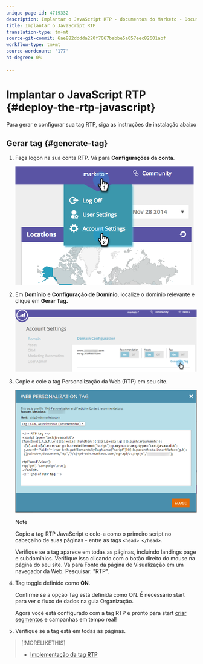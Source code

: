 ```yaml
---
unique-page-id: 4719332
description: Implantar o JavaScript RTP - documentos do Marketo - Documentação do produto
title: Implantar o JavaScript RTP
translation-type: tm+mt
source-git-commit: 6ae882dddda220f7067babbe5a057eec82601abf
workflow-type: tm+mt
source-wordcount: '177'
ht-degree: 0%

---
```



# Implantar o JavaScript RTP {#deploy-the-rtp-javascript}

Para gerar e configurar sua tag RTP, siga as instruções de instalação abaixo

## Gerar tag {#generate-tag}

1. Faça logon na sua conta RTP. Vá para **Configurações da conta**.

   ![](assets/image2014-12-1-23-3a3-3a12.png)

1. Em **Domínio** e **Configuração de Domínio**, localize o domínio relevante e clique em **Gerar Tag.**

   ![](assets/image2014-12-1-23-3a5-3a35.png)

1. Copie e cole a tag Personalização da Web (RTP) em seu site.

   ![](assets/web-personalization-tag.png)

   >[!NOTE]
   >
   >Copie a tag RTP JavaScript e cole-a como o primeiro script no cabeçalho de suas páginas - entre as tags `<head> </head>`.

   Verifique se a tag aparece em todas as páginas, incluindo landings page e subdomínios. Verifique isso clicando com o botão direito do mouse na página do seu site. Vá para Fonte da página de Visualização em um navegador da Web. Pesquisar: &quot;RTP&quot;.

1. Tag toggle definido como **ON**.

   Confirme se a opção Tag está definida como ON. É necessário start para ver o fluxo de dados na guia Organização.

   Agora você está configurado com a tag RTP e pronto para start [criar segmentos](/help/marketo/product-docs/web-personalization/using-web-segments/create-a-basic-web-segment.md) e campanhas em tempo real!

1. Verifique se a tag está em todas as páginas.

>[!MORELIKETHIS]
>
>* [Implementação da tag RTP](https://docs.marketo.com/display/docs/rtp+tag+implementation)

